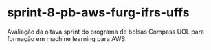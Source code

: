 # sprint-8-pb-aws-furg-ifrs-uffs
Avaliação da oitava sprint do programa de bolsas Compass UOL para formação em machine learning para AWS.

